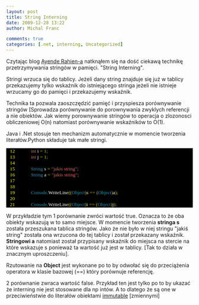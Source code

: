 ```yaml
---
layout: post
title: String Interning
date: 2009-12-28 13:22
author: Michal Franc

comments: true
categories: [.net, interning, Uncategorized]
---
```

Czytając blog <a href="http://ayende.com/Blog/default.aspx">Ayende Rahien-a</a> natknąłem się na dość ciekawą technikę przetrzymywania stringów w pamięci. "String Interning".

Stringi wrzuca się do tablicy. Jeżeli dany string znajduje się już w tablicy przekazujemy tylko wskaźnik do istniejącego stringa jeżeli nie istnieje wrzucamy go do pamięci i przekazujemy wskaźnik.

Technika ta pozwala zaoszczędzić pamięć i przyspiesza porównywanie stringów [Sprowadza porównywanie  do porownywania zwyklych referencji a nie obiektów. Jak wiemy porownywanie stringów to operacja o zlozonosci obliczeniowej O(n) natomiast porównywanie  wskaźników to O(1).
				
Java i .Net stosuje ten mechanizm automatycznie w momencie tworzenia literałów.Python składuje tak małe stringi.

<div style="font-family:Fixedsys;font-size:10pt;color:#bfbf00;background:black;">
<p style="margin:0;"><span style="color:yellow;">&nbsp;&nbsp;&nbsp;12</span>&nbsp;&nbsp;&nbsp;&nbsp; &nbsp;&nbsp;&nbsp; &nbsp;&nbsp;&nbsp; <span style="color:#ee6f11;">int</span> <span style="color:white;">i</span> = 1;</p>
<p style="margin:0;"><span style="color:yellow;">&nbsp;&nbsp;&nbsp;13</span>&nbsp;&nbsp;&nbsp;&nbsp; &nbsp;&nbsp;&nbsp; &nbsp;&nbsp;&nbsp; <span style="color:#ee6f11;">int</span> <span style="color:white;">j</span> = 1;</p>
<p style="margin:0;"><span style="color:yellow;">&nbsp;&nbsp;&nbsp;14</span>&nbsp;</p>
<p style="margin:0;"><span style="color:yellow;">&nbsp;&nbsp;&nbsp;15</span>&nbsp;&nbsp;&nbsp;&nbsp; &nbsp;&nbsp;&nbsp; &nbsp;&nbsp;&nbsp; <span style="color:#2b91af;">String</span> <span style="color:white;">s</span> = <span style="color:#eb6565;">&quot;jakis string&quot;</span>;</p>
<p style="margin:0;"><span style="color:yellow;">&nbsp;&nbsp;&nbsp;16</span>&nbsp;&nbsp;&nbsp;&nbsp; &nbsp;&nbsp;&nbsp; &nbsp;&nbsp;&nbsp; <span style="color:#2b91af;">String</span> <span style="color:white;">a</span> = <span style="color:#eb6565;">&quot;jakis string&quot;</span>;</p>
<p style="margin:0;"><span style="color:yellow;">&nbsp;&nbsp;&nbsp;17</span>&nbsp;</p>
<p style="margin:0;"><span style="color:yellow;">&nbsp;&nbsp;&nbsp;18</span>&nbsp;</p>
<p style="margin:0;"><span style="color:yellow;">&nbsp;&nbsp;&nbsp;19</span>&nbsp;&nbsp;&nbsp;&nbsp; &nbsp;&nbsp;&nbsp; &nbsp;&nbsp;&nbsp; <span style="color:#2b91af;">Console</span>.<span style="color:white;">WriteLine</span>((<span style="color:#2b91af;">Object</span>)<span style="color:white;">s</span> == (<span style="color:#2b91af;">Object</span>)<span style="color:white;">a</span>);</p>
<p style="margin:0;"><span style="color:yellow;">&nbsp;&nbsp;&nbsp;20</span>&nbsp;</p>
<p style="margin:0;"><span style="color:yellow;">&nbsp;&nbsp;&nbsp;21</span>&nbsp;&nbsp;&nbsp;&nbsp; &nbsp;&nbsp;&nbsp; &nbsp;&nbsp;&nbsp; <span style="color:#2b91af;">Console</span>.<span style="color:white;">WriteLine</span>((<span style="color:#2b91af;">Object</span>)<span style="color:white;">i</span> == (<span style="color:#2b91af;">Object</span>)<span style="color:white;">j</span>);</p>
</div>

W przykładzie tym 1 porównanie zwróci wartość true. Oznacza to że oba obiekty wskazują w to samo miejsce. 
W momencie tworzenia <strong>stringa s</strong> została przeszukana tablica stringów. Jako że nie było w niej stringu "jakiś string" została ona wrzucona do tej tablicy i został przekazany wskaźnik. <strong>Stringowi a</strong> natomiast został przypisany wskaźnik do miejsca na stercie na które wskazuje s ponieważ ta wartość już jest w tablicy. [Tak to działa w znacznym uproszczeniu].

Rzutowanie na <strong>Object</strong> jest wykonane po to by odwołać się do przeciążenia operatora w klasie bazowej (==) który porównuje referencję.

2 porównanie zwraca wartość false. Przykład ten jest tylko po to by ukazać że interning nie jest stosowane dla np intów. A to dlatego że są one w przeciwieństwie do literałów obiektami <a href="http://en.wikipedia.org/wiki/Immutable_object">immutable</a> [zmiennymi] 
